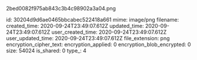 2bed0082f975ab843c3b4c98902a3a04.png

id: 30204d9d6ae0465bbcabec522418a661
mime: image/png
filename: 
created_time: 2020-09-24T23:49:07.612Z
updated_time: 2020-09-24T23:49:07.612Z
user_created_time: 2020-09-24T23:49:07.612Z
user_updated_time: 2020-09-24T23:49:07.612Z
file_extension: png
encryption_cipher_text: 
encryption_applied: 0
encryption_blob_encrypted: 0
size: 54024
is_shared: 0
type_: 4